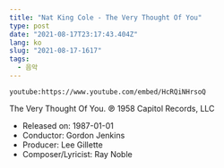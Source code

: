 ```yaml
---
title: "Nat King Cole - The Very Thought Of You"
type: post
date: "2021-08-17T23:17:43.404Z"
lang: ko
slug: "2021-08-17-1617"
tags:
  - 음악
---
```


`youtube:https://www.youtube.com/embed/HcRQiNHrsoQ`

The Very Thought Of You. ℗ 1958 Capitol Records, LLC

- Released on: 1987-01-01
- Conductor: Gordon Jenkins
- Producer: Lee Gillette
- Composer/Lyricist: Ray Noble

